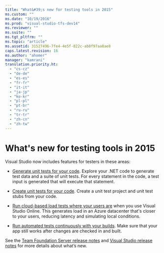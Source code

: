 ```yaml
---
title: "What&#39;s new for testing tools in 2015"
ms.custom: ""
ms.date: "10/19/2016"
ms.prod: "visual-studio-tfs-dev14"
ms.reviewer: ""
ms.suite: ""
ms.tgt_pltfrm: ""
ms.topic: "article"
ms.assetid: 31527496-7fe4-4e5f-822c-ab8f97aa8ae8
caps.latest.revision: 16
ms.author: "ahomer"
manager: "kamrani"
translation.priority.ht: 
  - "cs-cz"
  - "de-de"
  - "es-es"
  - "fr-fr"
  - "it-it"
  - "ja-jp"
  - "ko-kr"
  - "pl-pl"
  - "pt-br"
  - "ru-ru"
  - "tr-tr"
  - "zh-cn"
  - "zh-tw"
---
```

# What&#39;s new for testing tools in 2015
Visual Studio now includes features for testers in these areas:  
  
-   [Generate unit tests for your code](../code-quality/generate-unit-tests-for-your-code-with-intellitest.md). Explore your .NET code to generate test data and a suite of unit tests. For every statement in the code, a test input is generated that will execute that statement.  
  
-   [Create unit tests for your code](../code-quality/unit-test-basics.md). Create a unit test project and unit test stubs from your code.  
  
-   [Run cloud-based load tests where your users are](https://msdn.microsoft.com/en-us/library/dn250793%28v=vs.140%29.aspx) when you use Visual Studio Online. This generates load in an Azure datacenter that's closer to your users, reducing latency and simulating local conditions.  
  
-   [Run automated tests continuously with your builds](../test/run-tests-with-your-builds.md). Make sure that your app still works after changes are checked in and built.  
  
 See the [Team Foundation Server release notes](https://www.visualstudio.com/news/tfs2015-vs#loadtest) and [Visual Studio release notes](https://www.visualstudio.com/news/vs2015-vs#Testing) for more details about what’s new.